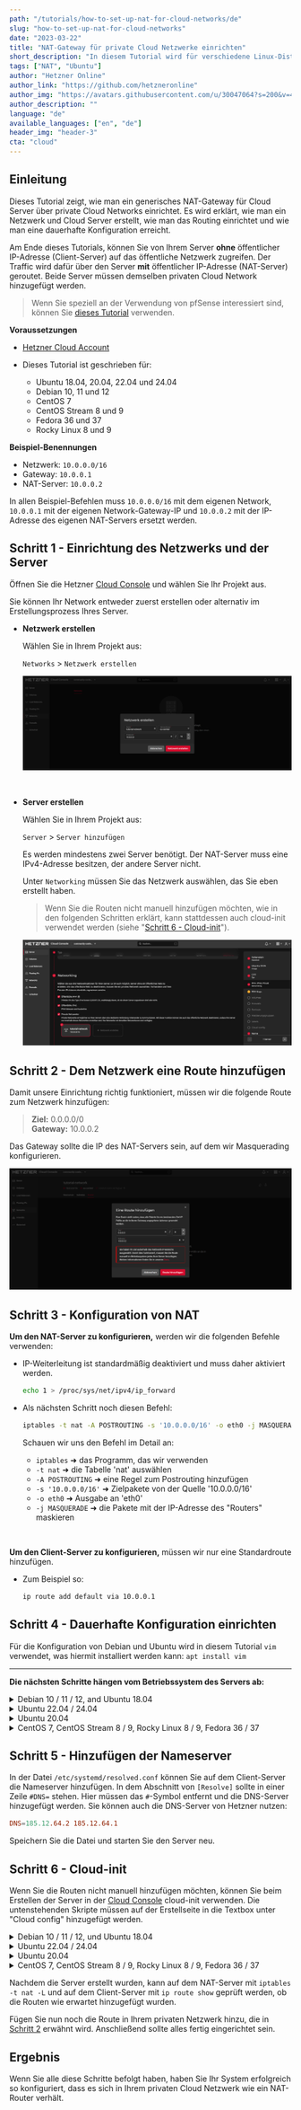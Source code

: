 ```yaml
---
path: "/tutorials/how-to-set-up-nat-for-cloud-networks/de"
slug: "how-to-set-up-nat-for-cloud-networks"
date: "2023-03-22"
title: "NAT-Gateway für private Cloud Netzwerke einrichten"
short_description: "In diesem Tutorial wird für verschiedene Linux-Distributionen gezeigt, wie man ein NAT-Gateway für private Cloud-Netzwerke einrichtet."
tags: ["NAT", "Ubuntu"]
author: "Hetzner Online"
author_link: "https://github.com/hetzneronline"
author_img: "https://avatars.githubusercontent.com/u/30047064?s=200&v=4"
author_description: ""
language: "de"
available_languages: ["en", "de"]
header_img: "header-3"
cta: "cloud"
---
```


## Einleitung

Dieses Tutorial zeigt, wie man ein generisches NAT-Gateway für Cloud Server über private Cloud Networks einrichtet. Es wird erklärt, wie man ein Netzwerk und Cloud Server erstellt, wie man das Routing einrichtet und wie man eine dauerhafte Konfiguration erreicht.

Am Ende dieses Tutorials, können Sie von Ihrem Server **ohne** öffentlicher IP-Adresse (Client-Server) auf das öffentliche Netzwerk zugreifen. Der Traffic wird dafür über den Server **mit** öffentlicher IP-Adresse (NAT-Server) geroutet. Beide Server müssen demselben privaten Cloud Network hinzugefügt werden.

> Wenn Sie speziell an der Verwendung von pfSense interessiert sind, können Sie [dieses Tutorial](https://community.hetzner.com/tutorials/how-to-route-cloudserver-over-private-network-using-pfsense-and-hcnetworks#configure-route-for-private-networking) verwenden.

**Voraussetzungen**

* [Hetzner Cloud Account](https://console.hetzner.cloud/)

* Dieses Tutorial ist geschrieben für:
  * Ubuntu 18.04, 20.04, 22.04 und 24.04
  * Debian 10, 11 und 12
  * CentOS 7
  * CentOS Stream 8 und 9
  * Fedora 36 und 37
  * Rocky Linux 8 und 9

**Beispiel-Benennungen**

* Netzwerk: `10.0.0.0/16`
* Gateway: `10.0.0.1`
* NAT-Server: `10.0.0.2`

In allen Beispiel-Befehlen muss `10.0.0.0/16` mit dem eigenen Network, `10.0.0.1` mit der eigenen Network-Gateway-IP und `10.0.0.2` mit der IP-Adresse des eigenen NAT-Servers ersetzt werden.

## Schritt 1 - Einrichtung des Netzwerks und der Server

Öffnen Sie die Hetzner [Cloud Console](https://console.hetzner.cloud/) und wählen Sie Ihr Projekt aus.

Sie können Ihr Network entweder zuerst erstellen oder alternativ im Erstellungsprozess Ihres Server.

- **Netzwerk erstellen**
  
  Wählen Sie in Ihrem Projekt aus:
  
  `Networks` > `Netzwerk erstellen`
  
  ![create_network](images/create-network.de.png)

<br>

- **Server erstellen**
  
  Wählen Sie in Ihrem Projekt aus:
  
  `Server` > `Server hinzufügen`
  
  Es werden mindestens zwei Server benötigt.
  Der NAT-Server muss eine IPv4-Adresse besitzen, der andere Server nicht.
  
  Unter `Networking` müssen Sie das Netzwerk auswählen, das Sie eben erstellt haben.
  
  > Wenn Sie die Routen nicht manuell hinzufügen möchten, wie in den folgenden Schritten erklärt, kann stattdessen auch cloud-init verwendet werden (siehe "[Schritt 6 - Cloud-init](#schritt-6---cloud-init)").

  ![create_server](images/create-server-with-network.de.png)

## Schritt 2 - Dem Netzwerk eine Route hinzufügen

Damit unsere Einrichtung richtig funktioniert, müssen wir die folgende Route zum Netzwerk hinzufügen:

> **Ziel:** 0.0.0.0/0<br>
> **Gateway:** 10.0.0.2

Das Gateway sollte die IP des NAT-Servers sein, auf dem wir Masquerading konfigurieren.

![add_network_route](images/network-route.de.png)

## Schritt 3 - Konfiguration von NAT

**Um den NAT-Server zu konfigurieren,** werden wir die folgenden Befehle verwenden:

- IP-Weiterleitung ist standardmäßig deaktiviert und muss daher aktiviert werden.
  
  ```bash
  echo 1 > /proc/sys/net/ipv4/ip_forward
  ```

- Als nächsten Schritt noch diesen Befehl:
  
  ```bash
  iptables -t nat -A POSTROUTING -s '10.0.0.0/16' -o eth0 -j MASQUERADE
  ```
  
  Schauen wir uns den Befehl im Detail an:
  
  * `iptables` ➜ das Programm, das wir verwenden
  * `-t nat` ➜ die Tabelle 'nat' auswählen
  * `-A POSTROUTING` ➜ eine Regel zum Postrouting hinzufügen
  * `-s '10.0.0.0/16'` ➜ Zielpakete von der Quelle '10.0.0.0/16'
  * `-o eth0` ➜ Ausgabe an 'eth0'
  * `-j MASQUERADE` ➜ die Pakete mit der IP-Adresse des "Routers" maskieren

<br>

**Um den Client-Server zu konfigurieren,** müssen wir nur eine Standardroute hinzufügen.

- Zum Beispiel so:
  
  ```bash
  ip route add default via 10.0.0.1
  ```

## Schritt 4 - Dauerhafte Konfiguration einrichten

Für die Konfiguration von Debian und Ubuntu wird in diesem Tutorial `vim` verwendet, was hiermit installiert werden kann: `apt install vim`

-------

**Die nächsten Schritte hängen vom Betriebssystem des Servers ab:**

<details>

<summary>Debian 10 / 11 / 12, and Ubuntu 18.04</summary>

- **Aktualisieren**
  
  Zunächst muss das System aktualisiert werden:
  
  ```bash
  apt update && apt upgrade -y
  ```
  
  Ubuntu 22.04 erfordert zusätzlich:
  
  ```bash
  apt install ifupdown
  ```

<br>

- **Auf dem NAT-Server**
  
  Um alles beständig zu machen, öffnen wir die folgende Datei:
  
  ```bash
  vim /etc/network/interfaces
  ```
  
  Um den Bearbeitungsmodus in `vim` aufzurufen, drücken Sie `i` und fügen Sie Folgendes an die Datei an:
  
  ```
  auto eth0
  iface eth0 inet dhcp
      post-up echo 1 > /proc/sys/net/ipv4/ip_forward
      post-up iptables -t nat -A POSTROUTING -s '10.0.0.0/16' -o eth0 -j MASQUERADE
  ```
  
  Um die Datei zu speichern, drücken Sie erst `esc`, um den Einfügemodus zu verlassen, geben Sie dann `:x` oder `:wq` ein und drücken Sie ENTER.

<br>

- **Auf dem Client-Server**
  
  Da die Route auch persistent sein soll, bearbeiten wir die folgende Datei:
  
  ```bash
  vim /etc/network/interfaces
  ```
  
  Fügen Sie nun hinzu:
  
  ```
  auto ens10
  iface ens10 inet dhcp
      post-up ip route add default via 10.0.0.1
  ```

------

</details>

<details>

<summary>Ubuntu 22.04 / 24.04</summary>

- **Aktualisieren**
  
  Zunächst muss das System aktualisiert werden:
  
  ```bash
  apt update && apt upgrade -y
  ```

<br>

- **Auf dem NAT-Server**
  
  Um alles beständig zu machen, öffnen wir die Datei in `/etc/netplan`:
  
  ```bash
  vim /etc/netplan/50-cloud-init.yaml
  ```
  
  Prüfen Sie folgende Informationen. Wenn alles passt, drücken Sie `esc` gefolgt von `:q` und ENTER, um die Datei wieder zu schließen. Um den Bearbeitungsmodus in `vim` aufzurufen, drücken Sie `i`.
  
  ```
  network:
      version: 2
      ethernets:
          eth0:
              dhcp4: true
  ```
  
  Um die Datei zu speichern, drücken Sie erst `esc`, um den Einfügemodus zu verlassen, geben Sie dann `:x` oder `:wq` ein und drücken Sie ENTER.

  Nun erstellen wir eine Datei in `/etc/networkd-dispatcher/routable.d`:
  
  ```bash
  vim /etc/networkd-dispatcher/routable.d/10-eth0-post-up
  ```
  
  Um den Bearbeitungsmodus in `vim` aufzurufen, drücken Sie `i` und fügen Sie Folgendes in der Datei ein:
  
  ```
  #!/bin/bash
  
  echo 1 > /proc/sys/net/ipv4/ip_forward
  iptables -t nat -A POSTROUTING -s '10.0.0.0/16' -o eth0 -j MASQUERADE
  ```
  
  Um die Datei zu speichern, drücken Sie erst `esc`, um den Einfügemodus zu verlassen, geben Sie dann `:x` oder `:wq` ein und drücken Sie ENTER.
  
  Geben Sie der Datei nun Ausführungsrechte:
  ```bash
  chmod +x /etc/networkd-dispatcher/routable.d/10-eth0-post-up
  ```

<br>

- **Auf dem Client-Server**
  
  Da die Route auch persistent sein soll, bearbeiten wir die folgende Datei:
  
  ```bash
  vim /etc/systemd/network/10-ens10.network
  ```
  
  Fügen Sie nun hinzu:
  
  ```network
  [Match]
  Name=ens10
  
  [Network]
  DHCP=yes
  Gateway=10.0.0.1
  ```

------

</details>

<details>

<summary>Ubuntu 20.04</summary>

- **Aktualisieren**
  
  Zunächst muss das System aktualisiert werden:
  
  ```bash
  apt update && apt upgrade -y
  ```
  
  Ubuntu 20.04 verwendet standardmäßig `netplan` anstelle von `/etc/interfaces`. Um eine dauerhafte Konfiguration zu erreichen, wird der [networkd-dispatcher](https://gitlab.com/craftyguy/networkd-dispatcher) verwendet.
  
  Wie im [netplan FAQ](https://netplan.io/faq) zu lesen ist, besteht das `networkd-dispatcher`-Äquivalent zu `post-up` darin, ein Skript in `/etc/networkd-dispatcher/routable.d/` abzulegen. In diesem Tutorium nennen wir das Skript `50-masq`, aber der Name ist nicht wichtig.

<br>

- **Auf dem NAT-Server**
  
  Erstellen Sie die Datei:
  
  ```bash
  vim /etc/networkd-dispatcher/routable.d/50-masq
  ```
  
  Um den Bearbeitungsmodus in `vim` aufzurufen, drücken Sie `i` und fügen Sie Folgendes an die Datei an:
  
  ```
  #!/bin/sh
  
  /bin/echo 1 > /proc/sys/net/ipv4/ip_forward
  /sbin/iptables -t nat -A POSTROUTING -s '10.0.0.0/16' -o eth0 -j MASQUERADE
  ```
  
  Um die Datei zu speichern, drücken Sie erst `esc`, um den Einfügemodus zu verlassen, geben Sie dann `:x` oder `:wq` ein und drücken Sie ENTER.
  
  Der folgende Befehl ist erforderlich, um das Skript ausführbar zu machen, andernfalls wird es nicht funktionieren:
  
  ```bash
  chmod +x /etc/networkd-dispatcher/routable.d/50-masq
  ```

<br>

- **Auf dem Client-Server**
  
  Erstellen Sie die Datei:
  
  ```bash
  vim /etc/networkd-dispatcher/routable.d/50-masq
  ```
  
  Fügen Sie nun hinzu:
  
  ```
  #!/bin/sh
  
  /sbin/ip route add default via 10.0.0.1
  ```
  
  Zum Schluss machen Sie es ausführbar:
  
  ```bash
  chmod +x /etc/networkd-dispatcher/routable.d/50-masq
  ```

------

</details>

<details>

<summary>CentOS 7, CentOS Stream 8 / 9, Rocky Linux 8 / 9, Fedora 36 / 37</summary>

- **Aktualisieren**
  
  Zunächst muss das System aktualisiert werden:
  
  ```bash
  yum update -y && yum upgrade -y
  ```
  
  Wir verwenden die `dispatcher.d` des `NetworkManager`, um unsere Skripte automatisch beim Start auszuführen. Dies geschieht, indem wir das Skript in den Ordner `/etc/NetworkManager/dispatcher.d/` legen. Dabei bestimmt der Name die Ausführungsbedingung des Skripts. Weitere Informationen finden Sie [hier](https://man.archlinux.org/man/NetworkManager-dispatcher.8.en).
  
  In diesem Tutorial verwenden wir den Namen `ifup-local`, wobei `ifup` die Bedingung ist, unter der das Skript ausgeführt werden soll.

<br>

- **Auf dem NAT-Server**
  
  > Fedora 36 / 37 benötigen zusätzlich:
  > ```bash
  > yum install iptables -y
  > ```
  
  Erstellen Sie die Datei:
  
  ```bash
  vi /etc/NetworkManager/dispatcher.d/ifup-local
  ```
  
  Fügen Sie nun hinzu:
  
  ```
  #!/bin/sh
  
  /bin/echo 1 > /proc/sys/net/ipv4/ip_forward
  /sbin/iptables -t nat -A POSTROUTING -s '10.0.0.0/16' -o eth0 -j MASQUERADE
  ```
  
  Der folgende Befehl ist erforderlich, um das Skript ausführbar zu machen, andernfalls wird es nicht funktionieren:
  
  ```bash
  chmod +x /etc/NetworkManager/dispatcher.d/ifup-local
  ```

<br>

- **Auf dem Client-Server**
  
  > CentOS Stream 8 / 9, Rocky Linux 8 / 9 und Fedora 36 / 37 benötigen zusätzlich:
  > ```bash
  > yum remove hc-utils -y
  > ```
  > Dies gilt auch für andere Methoden zum Hinzufügen einer Route zum Betriebssystem.
  
  Erstellen Sie die Datei:
  
  ```bash
  vi /etc/NetworkManager/dispatcher.d/ifup-local
  ```
  
  Fügen Sie nun hinzu:
  
  ```
  #!/bin/sh
  
  /sbin/ip route add default via 10.0.0.1
  ```
  
  Zum Schluss machen Sie es ausführbar:
  
  ```bash
  chmod +x /etc/NetworkManager/dispatcher.d/ifup-local
  ```

------

</details>

## Schritt 5 - Hinzufügen der Nameserver

In der Datei `/etc/systemd/resolved.conf` können Sie auf dem Client-Server die Nameserver hinzufügen. In dem Abschnitt von `[Resolve]` sollte in einer Zeile `#DNS=` stehen. Hier müssen das `#`-Symbol entfernt und die DNS-Server hinzugefügt werden. Sie können auch die DNS-Server von Hetzner nutzen:

```conf
DNS=185.12.64.2 185.12.64.1
```

Speichern Sie die Datei und starten Sie den Server neu.

## Schritt 6 - Cloud-init

Wenn Sie die Routen nicht manuell hinzufügen möchten, können Sie beim Erstellen der Server in der [Cloud Console](https://console.hetzner.cloud/) cloud-init verwenden. Die untenstehenden Skripte müssen auf der Erstellseite in die Textbox unter "Cloud config" hinzugefügt werden.

<details>

<summary>Debian 10 / 11 / 12, und Ubuntu 18.04</summary>

* **NAT-Server**
  > Ersetzen Sie `10.0.0.0/16` falls nötig.

  ```bash
  #cloud-config
  packages:
    - ifupdown
  package_update: true
  package_upgrade: true
  runcmd:
    - |
      cat <<'EOF' >> /etc/network/interfaces
      auto eth0
      iface eth0 inet dhcp
          post-up echo 1 > /proc/sys/net/ipv4/ip_forward
          post-up iptables -t nat -A POSTROUTING -s '10.0.0.0/16' -o eth0 -j MASQUERADE
      EOF
    - reboot
  ```

* **Client-Server**
  > Ersetzen Sie `10.0.0.1` falls nötig.

  ```bash
  #cloud-config
  packages:
    - ifupdown
  package_update: true
  package_upgrade: true
  runcmd:
    - |
      cat <<'EOF' >> /etc/network/interfaces
      auto ens10
      iface ens10 inet dhcp
          post-up echo "Waiting..."
          post-up ip route add default via 10.0.0.1
      EOF
    - reboot
  ```

------

</details>


<details>

<summary>Ubuntu 22.04 / 24.04</summary>

* **NAT-Server**
  > Ersetzen Sie `10.0.0.0/16` falls nötig.

  ```bash
  #cloud-config
  package_update: true
  package_upgrade: true
  runcmd:
    - |
      cat <<'EOF' >> /etc/networkd-dispatcher/routable.d/10-eth0-post-up
      #!/bin/bash
      
      echo 1 > /proc/sys/net/ipv4/ip_forward
      iptables -t nat -A POSTROUTING -s '10.0.0.0/16' -o eth0 -j MASQUERADE
      EOF
      chmod +x /etc/networkd-dispatcher/routable.d/10-eth0-post-up
    - reboot
  ```

* **Client-Server**
  > Ersetzen Sie `10.0.0.1` falls nötig.

  ```bash
  #cloud-config
  packages:
    - ifupdown
  package_update: true
  package_upgrade: true
  runcmd:
    - |
      cat <<'EOF' >> /etc/systemd/network/10-ens10.network
      [Match]
      Name=ens10
      
      [Network]
      DHCP=yes
      Gateway=10.0.0.1
      EOF
    - reboot
  ```

------

</details>

<details>

<summary>Ubuntu 20.04</summary>

* **NAT-Server**
  > Ersetzen Sie `10.0.0.0/16` falls nötig.
  
  ```bash
  #cloud-config
  package_update: true
  package_upgrade: true
  runcmd:
    - |
      cat <<'EOF' >> /etc/networkd-dispatcher/routable.d/50-masq
      #!/bin/sh
      
      /bin/echo 1 > /proc/sys/net/ipv4/ip_forward
      /sbin/iptables -t nat -A POSTROUTING -s '10.0.0.0/16' -o eth0 -j MASQUERADE
      EOF
    - chmod +x /etc/networkd-dispatcher/routable.d/50-masq
    - reboot
  ```

* **Client-Server**
  > Ersetzen Sie `10.0.0.1` falls nötig.

  ```bash
  #cloud-config
  package_update: true
  package_upgrade: true
  runcmd:
    - |
      cat <<'EOF' >> /etc/networkd-dispatcher/routable.d/50-masq
      #!/bin/sh
      
      /sbin/ip route add default via 10.0.0.1
      EOF
    - chmod +x /etc/networkd-dispatcher/routable.d/50-masq
    - reboot
  ```

------

</details>

<details>

<summary>CentOS 7, CentOS Stream 8 / 9, Rocky Linux 8 / 9, Fedora 36 / 37</summary>

* **NAT-Server**
  > Ersetzen Sie `10.0.0.0/16` falls nötig.

  ```bash
  #cloud-config
  packages:
    - iptables
  package_update: true
  package_upgrade: true
  runcmd:
    - |
      cat <<'EOF' >> /etc/NetworkManager/dispatcher.d/ifup-local
      #!/bin/sh
      
      /bin/echo 1 > /proc/sys/net/ipv4/ip_forward
      /sbin/iptables -t nat -A POSTROUTING -s '10.0.0.0/16' -o eth0 -j MASQUERADE
      EOF
    - chmod +x /etc/NetworkManager/dispatcher.d/ifup-local
    - reboot
  ```

* **Client-Server**
  > Ersetzen Sie `10.0.0.1` falls nötig.

  ```bash
  #cloud-config
  package_update: true
  package_upgrade: true
  runcmd:
    - yum remove hc-utils -y
    - |
      cat <<'EOF' >> /etc/NetworkManager/dispatcher.d/ifup-local
      #!/bin/sh
      
      /sbin/ip route add default via 10.0.0.1
      EOF
    - chmod +x /etc/NetworkManager/dispatcher.d/ifup-local
    - reboot
  ```

------

</details>

Nachdem die Server erstellt wurden, kann auf dem NAT-Server mit `iptables -t nat -L` und auf dem Client-Server mit `ip route show` geprüft werden, ob die Routen wie erwartet hinzugefügt wurden.

Fügen Sie nun noch die Route in Ihrem privaten Netzwerk hinzu, die in [Schritt 2](#schritt-2---dem-netzwerk-eine-route-hinzufügen) erwähnt wird. Anschließend sollte alles fertig eingerichtet sein.

## Ergebnis

Wenn Sie alle diese Schritte befolgt haben, haben Sie Ihr System erfolgreich so konfiguriert, dass es sich in Ihrem privaten Cloud Netzwerk wie ein NAT-Router verhält.
